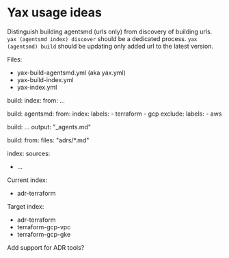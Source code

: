 # Yax usage ideas

Distinguish building agentsmd (urls only) from discovery of building urls. `yax (agentsmd index) discover` should be a dedicated process. `yax (agentsmd) build` should be updating only added url to the latest version. 

Files:
- yax-build-agentsmd.yml (aka yax.yml)
- yax-build-index.yml
- yax-index.yml

build:
  index:
    from:
  ...


build:
  agentsmd:
  from:
    index:
      labels:
      - terraform
      - gcp
    exclude:
      labels:
      - aws 


build:
  ...
  output: "_agents.md"

build:
  from:
    files: "adrs/*.md"


index:
  sources:
  - ...

Current index:
- adr-terraform

Target index:
- adr-terraform
- terraform-gcp-vpc
- terraform-gcp-gke


Add support for ADR tools?